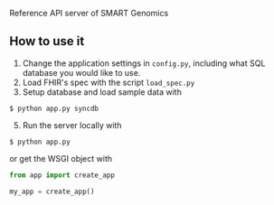 Reference API server of SMART Genomics

## How to use it
1. Change the application settings in `config.py`, including what SQL database you would like to use.
3. Load FHIR's spec with the script `load_spec.py`
4. Setup database and load sample data with
```
$ python app.py syncdb
```
5. Run the server locally with
```
$ python app.py
```
or get the WSGI object with
```py
from app import create_app

my_app = create_app()
```
